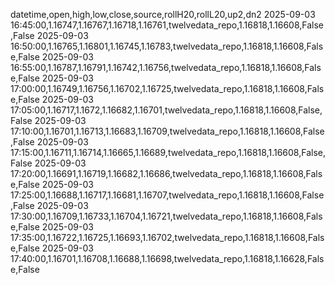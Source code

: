 datetime,open,high,low,close,source,rollH20,rollL20,up2,dn2
2025-09-03 16:45:00,1.16747,1.16767,1.16718,1.16761,twelvedata_repo,1.16818,1.16608,False,False
2025-09-03 16:50:00,1.16765,1.16801,1.16745,1.16783,twelvedata_repo,1.16818,1.16608,False,False
2025-09-03 16:55:00,1.16787,1.16791,1.16742,1.16756,twelvedata_repo,1.16818,1.16608,False,False
2025-09-03 17:00:00,1.16749,1.16756,1.16702,1.16725,twelvedata_repo,1.16818,1.16608,False,False
2025-09-03 17:05:00,1.16717,1.1672,1.16682,1.16701,twelvedata_repo,1.16818,1.16608,False,False
2025-09-03 17:10:00,1.16701,1.16713,1.16683,1.16709,twelvedata_repo,1.16818,1.16608,False,False
2025-09-03 17:15:00,1.16711,1.16714,1.16665,1.16689,twelvedata_repo,1.16818,1.16608,False,False
2025-09-03 17:20:00,1.16691,1.16719,1.16682,1.16686,twelvedata_repo,1.16818,1.16608,False,False
2025-09-03 17:25:00,1.16688,1.16717,1.16681,1.16707,twelvedata_repo,1.16818,1.16608,False,False
2025-09-03 17:30:00,1.16709,1.16733,1.16704,1.16721,twelvedata_repo,1.16818,1.16608,False,False
2025-09-03 17:35:00,1.16722,1.16725,1.16693,1.16702,twelvedata_repo,1.16818,1.16608,False,False
2025-09-03 17:40:00,1.16701,1.16708,1.16688,1.16698,twelvedata_repo,1.16818,1.16628,False,False
